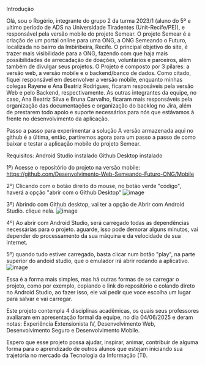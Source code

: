 Introdução

Olá, sou o Rogério, integrante do grupo 2 da turma 2023/1 (aluno do 5º e ultimo período de ADS na Universidade Tiradentes (Unit-Recife/PE)), e responsável pela versão mobile do projeto Semear.
O projeto Semear é a criação de um portal online para uma ONG, a ONG Semeando o Futuro, localizada no bairro da Imbiribeira, Recife.
O principal objetivo do site, é trazer mais visibilidade para a ONG, fazendo com que haja mais possibilidades de arrecadação de doações, voluntários e parceiros, além também de divulgar seus projetos.
O Projeto é composto por 3 pilares: a versão web, a versão mobile e o backend/banco de dados. Como citado, fiquei responsável em desenvolver a versão mobile, enquanto minhas colegas Rayene e Ana Beatriz Rodrigues, 
ficaram resposáveis pela versão Web e pelo Backend, respectivamente.
As outras integrantes da equipe, no caso, Ana Beatriz Silva e Bruna Carvalho, ficaram mais responsáveis pela organização das documentações e organização do backlog no Jira, além de prestarem todo apoio e 
suporte necessários para nós que estávamos à frente no desenvolvimento da aplicação.

Passo a passo para experimentar a solução
A versão armazenada aqui no github é a última, então, partiremos agora para um passo a passo de como baixar e testar a aplicação mobile do projeto Semear.

Requisitos: Android Studio instalado
            Github Desktop instalado

1º) Acesse o repositório do projeto na versão mobile: https://github.com/Desenvolvimento-Web-Semeando-Futuro-ONG/Mobile

2º) Clicando com o botão direito do mouse, no botão verde "código", haverá a opção "abrir com o Github Desktop"
![image](https://github.com/user-attachments/assets/bf6276e7-9755-4e34-b566-a55eade7f43e)

3º) Abrindo com Github desktop, vai ter a opção de Abrir com Android Studio. clique nela.
![image](https://github.com/user-attachments/assets/468e293e-bbaf-4606-a4a9-80e9779996e1)

4º) Ao abrir com Android Studio, será carregado todas as dependências necessárias para o projeto. aguarde, isso pode demorar alguns minutos, vai depender do processamento
da sua máquina e da velocidade de sua internet.

5º) quando tudo estiver carregado, basta clicar num botão "play", na parte superior do andoid studio, que o emulador irá abrir rodando a aplicativo.
![image](https://github.com/user-attachments/assets/5b84ba28-c765-4987-8045-bdcde5ac8a0e)

Essa é a forma mais simples, mas há outras formas de se carregar o projeto, como por exemplo, copiando o link do repositório e colando direto no Android Studio, ao fazer isso, 
ele vai pedir que voce escolha um lugar para salvar e vai carregar.

Este projeto contempla 4 disciplinas acadêmicas, os quais seus professores avaliaram em apresentação formal da equipe, no dia 04/06/2025 e deram notas: Experiência Extensionista IV, Desenvolvimento Web, Desenvolvimento Seguro
e Desenvolvimento Mobile.

Espero que esse projeto possa ajudar, inspirar, animar, contribuir de alguma forma para o aprendizado de outros alunos que estejam iniciando sua trajetória no mercado da Tecnologia da Informação (TI).
